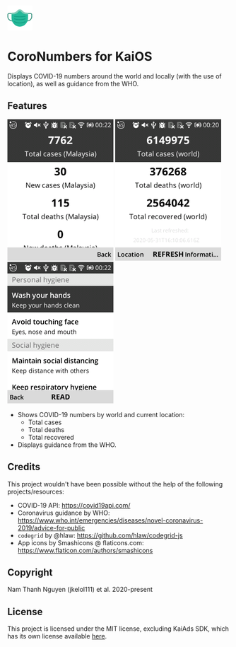 ![CoroNumbers Icon](https://github.com/jkelol111/CoroNumbers/raw/master/src/assets/icons/coronumbers-56.png)

# CoroNumbers for KaiOS

Displays COVID-19 numbers around the world and locally (with the use of location), as well as guidance from the WHO.

## Features

![Location screenshot](https://github.com/jkelol111/CoroNumbers/raw/master/screenshots/location.png)
![Main screenshot](https://github.com/jkelol111/CoroNumbers/raw/master/screenshots/main.png)
![Information screenshot](https://github.com/jkelol111/CoroNumbers/raw/master/screenshots/information.png)

- Shows COVID-19 numbers by world and current location:
    - Total cases
    - Total deaths
    - Total recovered
- Displays guidance from the WHO.

## Credits

This project wouldn't have been possible without the help of the following projects/resources:

- COVID-19 API: https://covid19api.com/
- Coronavirus guidance by WHO: https://www.who.int/emergencies/diseases/novel-coronavirus-2019/advice-for-public
- `codegrid` by @hlaw: https://github.com/hlaw/codegrid-js
- App icons by Smashicons @ flaticons.com: https://www.flaticon.com/authors/smashicons

## Copyright

Nam Thanh Nguyen (jkelol111) et al. 2020-present

## License

This project is licensed under the MIT license, excluding KaiAds SDK, which has its own license available [here](https://www.kaiostech.com/sdk-agreement/).

